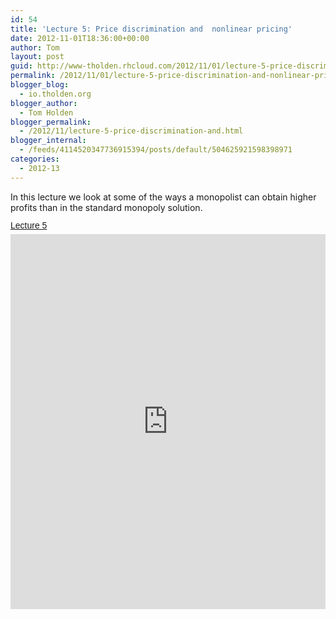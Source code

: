 ```yaml
---
id: 54
title: 'Lecture 5: Price discrimination and  nonlinear pricing'
date: 2012-11-01T18:36:00+00:00
author: Tom
layout: post
guid: http://www-tholden.rhcloud.com/2012/11/01/lecture-5-price-discrimination-and-nonlinear-pricing-2/
permalink: /2012/11/01/lecture-5-price-discrimination-and-nonlinear-pricing-2/
blogger_blog:
  - io.tholden.org
blogger_author:
  - Tom Holden
blogger_permalink:
  - /2012/11/lecture-5-price-discrimination-and.html
blogger_internal:
  - /feeds/4114520347736915394/posts/default/504625921598398971
categories:
  - 2012-13
---
```

In this lecture we look at some of the ways a monopolist can obtain higher profits than in the standard monopoly solution.  <a title="View Lecture 5 on Scribd" href="http://www.scribd.com/doc/111805564/Lecture-5" style="margin: 12px auto 6px auto; font-family: Helvetica,Arial,Sans-serif; font-style: normal; font-variant: normal; font-weight: normal; font-size: 14px; line-height: normal; font-size-adjust: none; font-stretch: normal; -x-system-font: none; display: block; text-decoration: underline;">Lecture 5</a><iframe src="http://www.scribd.com/embeds/111805564/content?start_page=1&view_mode=scroll&access_key=key-jgfdxalk2sgue09r60p" data-auto-height="true" data-aspect-ratio="1.33333333333333" scrolling="no" width="100%" height="600" frameborder="0"></iframe>